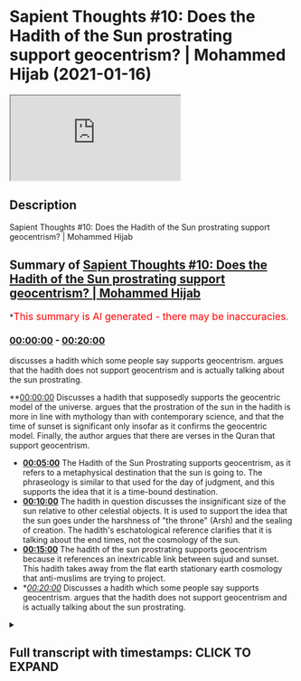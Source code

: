 # Sapient Thoughts #10: Does the Hadith of the Sun prostrating support geocentrism? | Mohammed Hijab (2021-01-16)

<iframe loading='lazy' src='https://www.youtube.com/embed/IQXXeBnVjdo'></iframe>

## Description

Sapient Thoughts #10: Does the Hadith of the Sun prostrating support geocentrism? | Mohammed Hijab

## Summary of [Sapient Thoughts #10: Does the Hadith of the Sun prostrating support geocentrism? | Mohammed Hijab](https://www.youtube.com/watch?v=IQXXeBnVjdo)

\*<span style="color:red; font-size:125%">This summary is AI generated - there may be inaccuracies</span>.

### [00:00:00](https://www.youtube.com/watch?v=IQXXeBnVjdo\&t=0) - [00:20:00](https://www.youtube.com/watch?v=IQXXeBnVjdo\&t=1200)

discusses a hadith which some people say supports geocentrism. argues that the hadith does not support geocentrism and is actually talking about the sun prostrating.

\*\*[00:00:00](https://www.youtube.com/watch?v=IQXXeBnVjdo\&t=0) Discusses a hadith that supposedly supports the geocentric model of the universe. argues that the prostration of the sun in the hadith is more in line with mythology than with contemporary science, and that the time of sunset is significant only insofar as it confirms the geocentric model. Finally, the author argues that there are verses in the Quran that support geocentrism.

*   **[00:05:00](https://www.youtube.com/watch?v=IQXXeBnVjdo\&t=300)** The Hadith of the Sun Prostrating supports geocentrism, as it refers to a metaphysical destination that the sun is going to. The phraseology is similar to that used for the day of judgment, and this supports the idea that it is a time-bound destination.
*   **[00:10:00](https://www.youtube.com/watch?v=IQXXeBnVjdo\&t=600)** The hadith in question discusses the insignificant size of the sun relative to other celestial objects. It is used to support the idea that the sun goes under the harshness of "the throne" (Arsh) and the sealing of creation. The hadith's eschatological reference clarifies that it is talking about the end times, not the cosmology of the sun.
*   **[00:15:00](https://www.youtube.com/watch?v=IQXXeBnVjdo\&t=900)** The hadith of the sun prostrating supports geocentrism because it references an inextricable link between sujud and sunset. This hadith takes away from the flat earth stationary earth cosmology that anti-muslims are trying to project.
*   \**[00:20:00](https://www.youtube.com/watch?v=IQXXeBnVjdo\&t=1200)* Discusses a hadith which some people say supports geocentrism. argues that the hadith does not support geocentrism and is actually talking about the sun prostrating.

<details><summary><h2>Full transcript with timestamps: CLICK TO EXPAND</h2></summary>

[0:00:02](https://youtu.be/IQXXeBnVjdo?t=2) \[Music]\
[0:00:16](https://youtu.be/IQXXeBnVjdo?t=16) to another episode of sapient\
[0:00:18](https://youtu.be/IQXXeBnVjdo?t=18) thoughts where we discuss theo\
[0:00:20](https://youtu.be/IQXXeBnVjdo?t=20) philosophical issues\
[0:00:21](https://youtu.be/IQXXeBnVjdo?t=21) we tackle some of those arguments of the\
[0:00:23](https://youtu.be/IQXXeBnVjdo?t=23) detractors of islam\
[0:00:25](https://youtu.be/IQXXeBnVjdo?t=25) in addition to making positive arguments\
[0:00:27](https://youtu.be/IQXXeBnVjdo?t=27) for the veracity\
[0:00:29](https://youtu.be/IQXXeBnVjdo?t=29) of islam today in sha allah what we're\
[0:00:31](https://youtu.be/IQXXeBnVjdo?t=31) going to be doing is dealing with a very\
[0:00:33](https://youtu.be/IQXXeBnVjdo?t=33) prominent hadith that you'll find in\
[0:00:35](https://youtu.be/IQXXeBnVjdo?t=35) many of the\
[0:00:36](https://youtu.be/IQXXeBnVjdo?t=36) anti-islamic apologetics and\
[0:00:39](https://youtu.be/IQXXeBnVjdo?t=39) anti-islamic\
[0:00:40](https://youtu.be/IQXXeBnVjdo?t=40) websites of those individuals who are\
[0:00:42](https://youtu.be/IQXXeBnVjdo?t=42) trying\
[0:00:43](https://youtu.be/IQXXeBnVjdo?t=43) to attack the deen the religion of islam\
[0:00:46](https://youtu.be/IQXXeBnVjdo?t=46) so this is a famous hadith really a\
[0:00:49](https://youtu.be/IQXXeBnVjdo?t=49) cosmological hadith\
[0:00:50](https://youtu.be/IQXXeBnVjdo?t=50) which is mentioned by abu dharr\
[0:00:52](https://youtu.be/IQXXeBnVjdo?t=52) al-khafari and the contention\
[0:00:53](https://youtu.be/IQXXeBnVjdo?t=53) is that this hadith fully supports\
[0:00:56](https://youtu.be/IQXXeBnVjdo?t=56) without a shadow\
[0:00:57](https://youtu.be/IQXXeBnVjdo?t=57) of a doubt a geocentric model\
[0:01:01](https://youtu.be/IQXXeBnVjdo?t=61) and in fact some add to this and say it\
[0:01:04](https://youtu.be/IQXXeBnVjdo?t=64) shows that the quranic picture or that\
[0:01:06](https://youtu.be/IQXXeBnVjdo?t=66) the islamic cosmology\
[0:01:08](https://youtu.be/IQXXeBnVjdo?t=68) generally is that of not only a flat\
[0:01:10](https://youtu.be/IQXXeBnVjdo?t=70) earth which they've said and spoken\
[0:01:12](https://youtu.be/IQXXeBnVjdo?t=72) about and we have a separate video\
[0:01:14](https://youtu.be/IQXXeBnVjdo?t=74) on but one which is flat and stationary\
[0:01:17](https://youtu.be/IQXXeBnVjdo?t=77) and where in which the uh the sun is\
[0:01:20](https://youtu.be/IQXXeBnVjdo?t=80) going around\
[0:01:21](https://youtu.be/IQXXeBnVjdo?t=81) in a geocentric way and thus it's\
[0:01:24](https://youtu.be/IQXXeBnVjdo?t=84) confirming\
[0:01:25](https://youtu.be/IQXXeBnVjdo?t=85) the 7th century you know understanding\
[0:01:28](https://youtu.be/IQXXeBnVjdo?t=88) of cosmology and this is an evidence\
[0:01:31](https://youtu.be/IQXXeBnVjdo?t=91) that it's false so as i've mentioned the\
[0:01:35](https://youtu.be/IQXXeBnVjdo?t=95) discussion of flat earth versus round\
[0:01:37](https://youtu.be/IQXXeBnVjdo?t=97) earth is in a separate video\
[0:01:38](https://youtu.be/IQXXeBnVjdo?t=98) which you can find on this series so if\
[0:01:40](https://youtu.be/IQXXeBnVjdo?t=100) you want to see me talk about that\
[0:01:43](https://youtu.be/IQXXeBnVjdo?t=103) you can pause the video now watch that\
[0:01:44](https://youtu.be/IQXXeBnVjdo?t=104) video and come back\
[0:01:46](https://youtu.be/IQXXeBnVjdo?t=106) now in regards to this particular video\
[0:01:49](https://youtu.be/IQXXeBnVjdo?t=109) let's read the hadith in question and\
[0:01:51](https://youtu.be/IQXXeBnVjdo?t=111) move on\
[0:01:52](https://youtu.be/IQXXeBnVjdo?t=112) to what the specific contentions are so\
[0:01:55](https://youtu.be/IQXXeBnVjdo?t=115) the hadith\
[0:01:56](https://youtu.be/IQXXeBnVjdo?t=116) is narrated by abu dhabi may allah be\
[0:01:59](https://youtu.be/IQXXeBnVjdo?t=119) pleased with him\
[0:02:00](https://youtu.be/IQXXeBnVjdo?t=120) and he said that the prophet sallallahu\
[0:02:01](https://youtu.be/IQXXeBnVjdo?t=121) alaihi wasallam said\
[0:02:04](https://youtu.be/IQXXeBnVjdo?t=124) do you know where the sun set\
[0:02:07](https://youtu.be/IQXXeBnVjdo?t=127) do you know where it goes i said\
[0:02:12](https://youtu.be/IQXXeBnVjdo?t=132) allah and his messenger know best he\
[0:02:14](https://youtu.be/IQXXeBnVjdo?t=134) said it goes and prostrates beneath\
[0:02:16](https://youtu.be/IQXXeBnVjdo?t=136) the throne then it asks for permission\
[0:02:19](https://youtu.be/IQXXeBnVjdo?t=139) to rise\
[0:02:20](https://youtu.be/IQXXeBnVjdo?t=140) and permission is given to it soon it\
[0:02:23](https://youtu.be/IQXXeBnVjdo?t=143) will prostrate\
[0:02:24](https://youtu.be/IQXXeBnVjdo?t=144) and it will ask for permission to rise\
[0:02:27](https://youtu.be/IQXXeBnVjdo?t=147) but permission\
[0:02:27](https://youtu.be/IQXXeBnVjdo?t=147) will not be given to it it will be said\
[0:02:31](https://youtu.be/IQXXeBnVjdo?t=151) to it go back to where you came from\
[0:02:34](https://youtu.be/IQXXeBnVjdo?t=154) so it will arise from its place of\
[0:02:37](https://youtu.be/IQXXeBnVjdo?t=157) setting\
[0:02:37](https://youtu.be/IQXXeBnVjdo?t=157) and that is what allah may allah be\
[0:02:39](https://youtu.be/IQXXeBnVjdo?t=159) glorified may he be glorified\
[0:02:41](https://youtu.be/IQXXeBnVjdo?t=161) refers to in the verse and the son runs\
[0:02:44](https://youtu.be/IQXXeBnVjdo?t=164) on its fixed course for a term appointed\
[0:02:48](https://youtu.be/IQXXeBnVjdo?t=168) and that is a decree of the mighty the\
[0:02:50](https://youtu.be/IQXXeBnVjdo?t=170) all-knowing he's mentioning\
[0:02:52](https://youtu.be/IQXXeBnVjdo?t=172) uh the prophet muhammad mentioning an\
[0:02:53](https://youtu.be/IQXXeBnVjdo?t=173) ayah surah asi in chapter 36 verse\
[0:02:56](https://youtu.be/IQXXeBnVjdo?t=176) number 38\
[0:02:59](https://youtu.be/IQXXeBnVjdo?t=179) that the son runs on an or on a fixed\
[0:03:02](https://youtu.be/IQXXeBnVjdo?t=182) uh term decreed\
[0:03:06](https://youtu.be/IQXXeBnVjdo?t=186) so let's talk about what the contentions\
[0:03:08](https://youtu.be/IQXXeBnVjdo?t=188) are the contentions really you could say\
[0:03:10](https://youtu.be/IQXXeBnVjdo?t=190) are three in number three main\
[0:03:12](https://youtu.be/IQXXeBnVjdo?t=192) contentions\
[0:03:13](https://youtu.be/IQXXeBnVjdo?t=193) the first one relates to this\
[0:03:14](https://youtu.be/IQXXeBnVjdo?t=194) prostration of the sun what do we\
[0:03:16](https://youtu.be/IQXXeBnVjdo?t=196) understand\
[0:03:17](https://youtu.be/IQXXeBnVjdo?t=197) from this uh hadith when we talk about\
[0:03:19](https://youtu.be/IQXXeBnVjdo?t=199) the prostration of the sun\
[0:03:21](https://youtu.be/IQXXeBnVjdo?t=201) is it to be suggested that this is an\
[0:03:23](https://youtu.be/IQXXeBnVjdo?t=203) anthropomorphic or a personified picture\
[0:03:25](https://youtu.be/IQXXeBnVjdo?t=205) of the celestial\
[0:03:26](https://youtu.be/IQXXeBnVjdo?t=206) sphere that is the sun and isn't this\
[0:03:29](https://youtu.be/IQXXeBnVjdo?t=209) more in line with mythology\
[0:03:31](https://youtu.be/IQXXeBnVjdo?t=211) and ancient legend than it is with the\
[0:03:33](https://youtu.be/IQXXeBnVjdo?t=213) scientific contemporaneous reality that\
[0:03:35](https://youtu.be/IQXXeBnVjdo?t=215) we know\
[0:03:36](https://youtu.be/IQXXeBnVjdo?t=216) from examination and from uh\
[0:03:40](https://youtu.be/IQXXeBnVjdo?t=220) advances in science that's number one\
[0:03:42](https://youtu.be/IQXXeBnVjdo?t=222) the second thing is about\
[0:03:43](https://youtu.be/IQXXeBnVjdo?t=223) that the the going how could the sun be\
[0:03:46](https://youtu.be/IQXXeBnVjdo?t=226) going\
[0:03:47](https://youtu.be/IQXXeBnVjdo?t=227) uh underneath the throne and this shows\
[0:03:50](https://youtu.be/IQXXeBnVjdo?t=230) they say\
[0:03:51](https://youtu.be/IQXXeBnVjdo?t=231) the fact that the sun is going somewhere\
[0:03:53](https://youtu.be/IQXXeBnVjdo?t=233) in sunset\
[0:03:54](https://youtu.be/IQXXeBnVjdo?t=234) that it's confirming they say the\
[0:03:57](https://youtu.be/IQXXeBnVjdo?t=237) geocentric picture\
[0:03:59](https://youtu.be/IQXXeBnVjdo?t=239) thirdly they say the time of sunset so\
[0:04:02](https://youtu.be/IQXXeBnVjdo?t=242) why is it that the time of sunset is in\
[0:04:04](https://youtu.be/IQXXeBnVjdo?t=244) any way significant\
[0:04:05](https://youtu.be/IQXXeBnVjdo?t=245) knowing that sunset is at different\
[0:04:07](https://youtu.be/IQXXeBnVjdo?t=247) times at different points of the round\
[0:04:08](https://youtu.be/IQXXeBnVjdo?t=248) earth\
[0:04:10](https://youtu.be/IQXXeBnVjdo?t=250) i know there may be some flat earth is\
[0:04:12](https://youtu.be/IQXXeBnVjdo?t=252) listening to this\
[0:04:13](https://youtu.be/IQXXeBnVjdo?t=253) and as i've said there's a video for you\
[0:04:15](https://youtu.be/IQXXeBnVjdo?t=255) guys or for other people\
[0:04:17](https://youtu.be/IQXXeBnVjdo?t=257) uh about the flowers so that's these are\
[0:04:19](https://youtu.be/IQXXeBnVjdo?t=259) the three main contentions\
[0:04:21](https://youtu.be/IQXXeBnVjdo?t=261) so let's deal with them one by one and\
[0:04:24](https://youtu.be/IQXXeBnVjdo?t=264) in terms of verses of the quran\
[0:04:26](https://youtu.be/IQXXeBnVjdo?t=266) we'll be discussing those verses\
[0:04:29](https://youtu.be/IQXXeBnVjdo?t=269) of the quran which people try to use to\
[0:04:31](https://youtu.be/IQXXeBnVjdo?t=271) refer to geocentrism\
[0:04:33](https://youtu.be/IQXXeBnVjdo?t=273) in an entirely different video so the\
[0:04:35](https://youtu.be/IQXXeBnVjdo?t=275) first issue that people have\
[0:04:36](https://youtu.be/IQXXeBnVjdo?t=276) is in relation to prostration they say\
[0:04:39](https://youtu.be/IQXXeBnVjdo?t=279) what is this prostration\
[0:04:49](https://youtu.be/IQXXeBnVjdo?t=289) that everything in the heavens and the\
[0:04:51](https://youtu.be/IQXXeBnVjdo?t=291) earth\
[0:04:53](https://youtu.be/IQXXeBnVjdo?t=293) you know glorifies allah and nothing\
[0:04:57](https://youtu.be/IQXXeBnVjdo?t=297) in the heavens and the earth does\
[0:04:58](https://youtu.be/IQXXeBnVjdo?t=298) anything but glorify\
[0:05:00](https://youtu.be/IQXXeBnVjdo?t=300) allah but you do not understand the way\
[0:05:03](https://youtu.be/IQXXeBnVjdo?t=303) in which\
[0:05:04](https://youtu.be/IQXXeBnVjdo?t=304) that takes place so this verse shows\
[0:05:07](https://youtu.be/IQXXeBnVjdo?t=307) that the celestial bodies the inanimate\
[0:05:10](https://youtu.be/IQXXeBnVjdo?t=310) objects all of those things\
[0:05:12](https://youtu.be/IQXXeBnVjdo?t=312) in the world whether living or not has a\
[0:05:15](https://youtu.be/IQXXeBnVjdo?t=315) means\
[0:05:16](https://youtu.be/IQXXeBnVjdo?t=316) of glorifying allah and this is actually\
[0:05:19](https://youtu.be/IQXXeBnVjdo?t=319) in the realm\
[0:05:20](https://youtu.be/IQXXeBnVjdo?t=320) of the metaphysical so science does not\
[0:05:23](https://youtu.be/IQXXeBnVjdo?t=323) tap\
[0:05:23](https://youtu.be/IQXXeBnVjdo?t=323) into this and it has nothing to do with\
[0:05:26](https://youtu.be/IQXXeBnVjdo?t=326) science\
[0:05:26](https://youtu.be/IQXXeBnVjdo?t=326) in fact the quran explicitly says\
[0:05:29](https://youtu.be/IQXXeBnVjdo?t=329) let's be hap in other words\
[0:05:33](https://youtu.be/IQXXeBnVjdo?t=333) the sun and the moon and or the universe\
[0:05:37](https://youtu.be/IQXXeBnVjdo?t=337) it has a way of glorifying allah\
[0:05:39](https://youtu.be/IQXXeBnVjdo?t=339) subhanahu wa ta'ala\
[0:05:41](https://youtu.be/IQXXeBnVjdo?t=341) which is distinctly different distinctly\
[0:05:44](https://youtu.be/IQXXeBnVjdo?t=344) different from the way in which we do so\
[0:05:46](https://youtu.be/IQXXeBnVjdo?t=346) so to try and impose an\
[0:05:48](https://youtu.be/IQXXeBnVjdo?t=348) anthropomorphized or a personified\
[0:05:50](https://youtu.be/IQXXeBnVjdo?t=350) understanding on the celestial spheres\
[0:05:53](https://youtu.be/IQXXeBnVjdo?t=353) or the inanimate objects\
[0:05:55](https://youtu.be/IQXXeBnVjdo?t=355) is nothing but going against the quran\
[0:05:58](https://youtu.be/IQXXeBnVjdo?t=358) and a misunderstanding of the entirety\
[0:06:00](https://youtu.be/IQXXeBnVjdo?t=360) of the quran\
[0:06:00](https://youtu.be/IQXXeBnVjdo?t=360) so the prostration is not a prostration\
[0:06:03](https://youtu.be/IQXXeBnVjdo?t=363) like\
[0:06:04](https://youtu.be/IQXXeBnVjdo?t=364) you know where you put your head on the\
[0:06:05](https://youtu.be/IQXXeBnVjdo?t=365) floor or the fact that prostration\
[0:06:07](https://youtu.be/IQXXeBnVjdo?t=367) requires\
[0:06:08](https://youtu.be/IQXXeBnVjdo?t=368) stationary action from the human actor\
[0:06:11](https://youtu.be/IQXXeBnVjdo?t=371) in fact\
[0:06:12](https://youtu.be/IQXXeBnVjdo?t=372) with different uh species different\
[0:06:15](https://youtu.be/IQXXeBnVjdo?t=375) animals different inanimate objects\
[0:06:17](https://youtu.be/IQXXeBnVjdo?t=377) different spheres\
[0:06:18](https://youtu.be/IQXXeBnVjdo?t=378) the the prostration does not in any way\
[0:06:20](https://youtu.be/IQXXeBnVjdo?t=380) need to be correlated\
[0:06:22](https://youtu.be/IQXXeBnVjdo?t=382) with such human prostration it's not\
[0:06:24](https://youtu.be/IQXXeBnVjdo?t=384) like the sun is growing\
[0:06:25](https://youtu.be/IQXXeBnVjdo?t=385) arms and a forehead and is throwing\
[0:06:27](https://youtu.be/IQXXeBnVjdo?t=387) itself on the floor\
[0:06:29](https://youtu.be/IQXXeBnVjdo?t=389) this is not the understanding in fact\
[0:06:30](https://youtu.be/IQXXeBnVjdo?t=390) the quran refutes this understanding\
[0:06:32](https://youtu.be/IQXXeBnVjdo?t=392) very categorically\
[0:06:34](https://youtu.be/IQXXeBnVjdo?t=394) so this very literary it's not even\
[0:06:37](https://youtu.be/IQXXeBnVjdo?t=397) literal it's a literalistic reading\
[0:06:39](https://youtu.be/IQXXeBnVjdo?t=399) of the quran the hadith is is is the\
[0:06:42](https://youtu.be/IQXXeBnVjdo?t=402) first point\
[0:06:43](https://youtu.be/IQXXeBnVjdo?t=403) is the first point of confusion for\
[0:06:45](https://youtu.be/IQXXeBnVjdo?t=405) those individuals who try and ask about\
[0:06:47](https://youtu.be/IQXXeBnVjdo?t=407) the prostration\
[0:06:48](https://youtu.be/IQXXeBnVjdo?t=408) so clearly here the prostration is\
[0:06:50](https://youtu.be/IQXXeBnVjdo?t=410) referring to something which is\
[0:06:52](https://youtu.be/IQXXeBnVjdo?t=412) metaphysical and untappable by the\
[0:06:54](https://youtu.be/IQXXeBnVjdo?t=414) scientific method\
[0:06:55](https://youtu.be/IQXXeBnVjdo?t=415) and one can say that you know the\
[0:06:57](https://youtu.be/IQXXeBnVjdo?t=417) prostration not just the prostration\
[0:07:00](https://youtu.be/IQXXeBnVjdo?t=420) but the submission of the sun\
[0:07:03](https://youtu.be/IQXXeBnVjdo?t=423) the islam and the sujood of the sun\
[0:07:06](https://youtu.be/IQXXeBnVjdo?t=426) is expected since allah subhanahu wa\
[0:07:09](https://youtu.be/IQXXeBnVjdo?t=429) ta'ala\
[0:07:09](https://youtu.be/IQXXeBnVjdo?t=429) talks about that the heavens and the\
[0:07:12](https://youtu.be/IQXXeBnVjdo?t=432) earth will obey\
[0:07:14](https://youtu.be/IQXXeBnVjdo?t=434) allah\
[0:07:16](https://youtu.be/IQXXeBnVjdo?t=436) willingly or unwillingly in other words\
[0:07:18](https://youtu.be/IQXXeBnVjdo?t=438) they're obeying the laws of allah\
[0:07:20](https://youtu.be/IQXXeBnVjdo?t=440) subhanahu wa'ta'ala\
[0:07:21](https://youtu.be/IQXXeBnVjdo?t=441) now some individuals will say so why\
[0:07:24](https://youtu.be/IQXXeBnVjdo?t=444) does the hadith say that the prophet\
[0:07:26](https://youtu.be/IQXXeBnVjdo?t=446) muhammad sallam is saying that the sun\
[0:07:28](https://youtu.be/IQXXeBnVjdo?t=448) is going somewhere or to an appointed\
[0:07:32](https://youtu.be/IQXXeBnVjdo?t=452) destination in the first place\
[0:07:34](https://youtu.be/IQXXeBnVjdo?t=454) now i want you guys to to understand in\
[0:07:37](https://youtu.be/IQXXeBnVjdo?t=457) the arabic language there's two things\
[0:07:38](https://youtu.be/IQXXeBnVjdo?t=458) something called\
[0:07:39](https://youtu.be/IQXXeBnVjdo?t=459) zaman and that basically\
[0:07:43](https://youtu.be/IQXXeBnVjdo?t=463) when you're referring to destinations\
[0:07:45](https://youtu.be/IQXXeBnVjdo?t=465) there are two types of destination\
[0:07:47](https://youtu.be/IQXXeBnVjdo?t=467) time-bound ones and place-bound\
[0:07:50](https://youtu.be/IQXXeBnVjdo?t=470) ones as we'll come to know with this\
[0:07:53](https://youtu.be/IQXXeBnVjdo?t=473) particular hadith and the area in which\
[0:07:56](https://youtu.be/IQXXeBnVjdo?t=476) links with this particular which the\
[0:07:58](https://youtu.be/IQXXeBnVjdo?t=478) prophet sallah mentioned itself\
[0:08:01](https://youtu.be/IQXXeBnVjdo?t=481) the son we know from tafsir\
[0:08:04](https://youtu.be/IQXXeBnVjdo?t=484) is going towards the day of judgment\
[0:08:08](https://youtu.be/IQXXeBnVjdo?t=488) and this is the tafseer of chapter 36\
[0:08:10](https://youtu.be/IQXXeBnVjdo?t=490) number 38 where it says\
[0:08:14](https://youtu.be/IQXXeBnVjdo?t=494) that the sun is running to a destination\
[0:08:18](https://youtu.be/IQXXeBnVjdo?t=498) what destination is it is a time-bound\
[0:08:20](https://youtu.be/IQXXeBnVjdo?t=500) destination or is it a place-bound\
[0:08:21](https://youtu.be/IQXXeBnVjdo?t=501) destination\
[0:08:22](https://youtu.be/IQXXeBnVjdo?t=502) so the exegetes of islam the medieval\
[0:08:24](https://youtu.be/IQXXeBnVjdo?t=504) exegetes are talking about the end of\
[0:08:27](https://youtu.be/IQXXeBnVjdo?t=507) day so this is\
[0:08:28](https://youtu.be/IQXXeBnVjdo?t=508) eschatological in nature it's not\
[0:08:30](https://youtu.be/IQXXeBnVjdo?t=510) talking about a particular place where\
[0:08:32](https://youtu.be/IQXXeBnVjdo?t=512) in which this is going\
[0:08:34](https://youtu.be/IQXXeBnVjdo?t=514) uh whether this those who espouse the\
[0:08:36](https://youtu.be/IQXXeBnVjdo?t=516) scientific miracles narrative says the\
[0:08:38](https://youtu.be/IQXXeBnVjdo?t=518) solar apex\
[0:08:39](https://youtu.be/IQXXeBnVjdo?t=519) and those who want to talk about the uh\
[0:08:42](https://youtu.be/IQXXeBnVjdo?t=522) you know the\
[0:08:43](https://youtu.be/IQXXeBnVjdo?t=523) the scientific errors narrative are\
[0:08:44](https://youtu.be/IQXXeBnVjdo?t=524) going to say is beneath the earth\
[0:08:46](https://youtu.be/IQXXeBnVjdo?t=526) both of which are not indicated by the\
[0:08:48](https://youtu.be/IQXXeBnVjdo?t=528) primary text and what's the evidence of\
[0:08:50](https://youtu.be/IQXXeBnVjdo?t=530) this\
[0:08:51](https://youtu.be/IQXXeBnVjdo?t=531) the evidence of this is the exact\
[0:08:52](https://youtu.be/IQXXeBnVjdo?t=532) phraseology the exact terminology\
[0:08:55](https://youtu.be/IQXXeBnVjdo?t=535) of the of the hab of going is mentioned\
[0:08:58](https://youtu.be/IQXXeBnVjdo?t=538) in the quran where is it mentioned is\
[0:09:00](https://youtu.be/IQXXeBnVjdo?t=540) mentioned in chapter 37\
[0:09:02](https://youtu.be/IQXXeBnVjdo?t=542) and verse number 99 well well where the\
[0:09:04](https://youtu.be/IQXXeBnVjdo?t=544) allah\
[0:09:05](https://youtu.be/IQXXeBnVjdo?t=545) narrates that ibrahim is saying\
[0:09:11](https://youtu.be/IQXXeBnVjdo?t=551) i am going to allah and he will guide me\
[0:09:15](https://youtu.be/IQXXeBnVjdo?t=555) the same\
[0:09:16](https://youtu.be/IQXXeBnVjdo?t=556) exact phraseology\
[0:09:20](https://youtu.be/IQXXeBnVjdo?t=560) i am going now what does this mean does\
[0:09:23](https://youtu.be/IQXXeBnVjdo?t=563) that mean that\
[0:09:24](https://youtu.be/IQXXeBnVjdo?t=564) somehow abraham is doing an israel\
[0:09:27](https://youtu.be/IQXXeBnVjdo?t=567) maharaja you know of his own no it\
[0:09:29](https://youtu.be/IQXXeBnVjdo?t=569) doesn't mean that it means\
[0:09:31](https://youtu.be/IQXXeBnVjdo?t=571) as qatar says that this is in many ways\
[0:09:33](https://youtu.be/IQXXeBnVjdo?t=573) a figurative\
[0:09:35](https://youtu.be/IQXXeBnVjdo?t=575) kind of going or if you don't want to\
[0:09:37](https://youtu.be/IQXXeBnVjdo?t=577) say it's a figurative kind of going\
[0:09:39](https://youtu.be/IQXXeBnVjdo?t=579) uh or something which is metaphoric then\
[0:09:41](https://youtu.be/IQXXeBnVjdo?t=581) you could say he is going with his\
[0:09:43](https://youtu.be/IQXXeBnVjdo?t=583) as pattada says who's part of the self\
[0:09:45](https://youtu.be/IQXXeBnVjdo?t=585) of the predecessors\
[0:09:47](https://youtu.be/IQXXeBnVjdo?t=587) he says this means that ibrahim is going\
[0:09:50](https://youtu.be/IQXXeBnVjdo?t=590) with his hammel\
[0:09:51](https://youtu.be/IQXXeBnVjdo?t=591) with his knee with his kalb with his\
[0:09:53](https://youtu.be/IQXXeBnVjdo?t=593) knee meaning with his intentions with\
[0:09:54](https://youtu.be/IQXXeBnVjdo?t=594) his khal meaning with his heart meaning\
[0:09:56](https://youtu.be/IQXXeBnVjdo?t=596) this the hab or this going it's not\
[0:09:59](https://youtu.be/IQXXeBnVjdo?t=599) talking about\
[0:10:00](https://youtu.be/IQXXeBnVjdo?t=600) a place bound going now bear that in\
[0:10:03](https://youtu.be/IQXXeBnVjdo?t=603) mind\
[0:10:04](https://youtu.be/IQXXeBnVjdo?t=604) because there's another hadith which is\
[0:10:05](https://youtu.be/IQXXeBnVjdo?t=605) extremely important\
[0:10:07](https://youtu.be/IQXXeBnVjdo?t=607) maybe ironically but definitely\
[0:10:08](https://youtu.be/IQXXeBnVjdo?t=608) interestingly narrated also by abu dhabi\
[0:10:12](https://youtu.be/IQXXeBnVjdo?t=612) i'll tell you why this is important he\
[0:10:14](https://youtu.be/IQXXeBnVjdo?t=614) says that the prophet muhammad said\
[0:10:16](https://youtu.be/IQXXeBnVjdo?t=616) the seven heavens and the seventh earth\
[0:10:18](https://youtu.be/IQXXeBnVjdo?t=618) in comparison to the corsi is nothing\
[0:10:20](https://youtu.be/IQXXeBnVjdo?t=620) but\
[0:10:21](https://youtu.be/IQXXeBnVjdo?t=621) a ring thrown in the desert and\
[0:10:24](https://youtu.be/IQXXeBnVjdo?t=624) certainly the hugeness of the hajj over\
[0:10:25](https://youtu.be/IQXXeBnVjdo?t=625) the course is like the desert over that\
[0:10:27](https://youtu.be/IQXXeBnVjdo?t=627) ring allahu akbar\
[0:10:29](https://youtu.be/IQXXeBnVjdo?t=629) allah the magnitude\
[0:10:33](https://youtu.be/IQXXeBnVjdo?t=633) of the hulk of the creation of allah\
[0:10:35](https://youtu.be/IQXXeBnVjdo?t=635) subhanahu wa ta'ala\
[0:10:36](https://youtu.be/IQXXeBnVjdo?t=636) look at that that the entire seven\
[0:10:39](https://youtu.be/IQXXeBnVjdo?t=639) heavens\
[0:10:40](https://youtu.be/IQXXeBnVjdo?t=640) is like a ring thrown in the desert\
[0:10:42](https://youtu.be/IQXXeBnVjdo?t=642) compared to the kursi now the corsi is\
[0:10:44](https://youtu.be/IQXXeBnVjdo?t=644) roughly translated as the footstool of\
[0:10:46](https://youtu.be/IQXXeBnVjdo?t=646) allah subhanahu wa ta'ala but it's\
[0:10:47](https://youtu.be/IQXXeBnVjdo?t=647) something which is not\
[0:10:49](https://youtu.be/IQXXeBnVjdo?t=649) okay they cannot be imagined and then\
[0:10:51](https://youtu.be/IQXXeBnVjdo?t=651) that compared to the arsh which is the\
[0:10:52](https://youtu.be/IQXXeBnVjdo?t=652) throne\
[0:10:53](https://youtu.be/IQXXeBnVjdo?t=653) and also the sealing of creation is is\
[0:10:56](https://youtu.be/IQXXeBnVjdo?t=656) insignificant as well\
[0:10:58](https://youtu.be/IQXXeBnVjdo?t=658) now why am i mentioning this because the\
[0:11:01](https://youtu.be/IQXXeBnVjdo?t=661) question is\
[0:11:02](https://youtu.be/IQXXeBnVjdo?t=662) is there something that the sun does or\
[0:11:05](https://youtu.be/IQXXeBnVjdo?t=665) could there be on the\
[0:11:06](https://youtu.be/IQXXeBnVjdo?t=666) islamic cosmology something that the sun\
[0:11:10](https://youtu.be/IQXXeBnVjdo?t=670) does or somewhere\
[0:11:11](https://youtu.be/IQXXeBnVjdo?t=671) where the insignificant sun which is\
[0:11:14](https://youtu.be/IQXXeBnVjdo?t=674) placed\
[0:11:15](https://youtu.be/IQXXeBnVjdo?t=675) in the dunya in the worldly heaven how\
[0:11:18](https://youtu.be/IQXXeBnVjdo?t=678) do we know it's in the worldly heaven\
[0:11:19](https://youtu.be/IQXXeBnVjdo?t=679) because allah says\
[0:11:24](https://youtu.be/IQXXeBnVjdo?t=684) anywhere with the celestial objects in\
[0:11:26](https://youtu.be/IQXXeBnVjdo?t=686) chapter 67 verse number four\
[0:11:28](https://youtu.be/IQXXeBnVjdo?t=688) that is dunya so one of the seven\
[0:11:31](https://youtu.be/IQXXeBnVjdo?t=691) heavens\
[0:11:32](https://youtu.be/IQXXeBnVjdo?t=692) and then you have the kursi which is\
[0:11:34](https://youtu.be/IQXXeBnVjdo?t=694) like a ring compared to that\
[0:11:36](https://youtu.be/IQXXeBnVjdo?t=696) the movement of the sun in in this\
[0:11:38](https://youtu.be/IQXXeBnVjdo?t=698) context of the grand\
[0:11:40](https://youtu.be/IQXXeBnVjdo?t=700) scheme the cosmological grand scheme of\
[0:11:43](https://youtu.be/IQXXeBnVjdo?t=703) things\
[0:11:44](https://youtu.be/IQXXeBnVjdo?t=704) is completely insignificant\
[0:11:47](https://youtu.be/IQXXeBnVjdo?t=707) does it mean to say that and this is\
[0:11:49](https://youtu.be/IQXXeBnVjdo?t=709) another question does it mean to say\
[0:11:51](https://youtu.be/IQXXeBnVjdo?t=711) that if it's going under the harsh\
[0:11:53](https://youtu.be/IQXXeBnVjdo?t=713) is the assumption the false assumption\
[0:11:56](https://youtu.be/IQXXeBnVjdo?t=716) that\
[0:11:57](https://youtu.be/IQXXeBnVjdo?t=717) it wasn't underdarsh in the first place\
[0:11:59](https://youtu.be/IQXXeBnVjdo?t=719) or the throne\
[0:12:00](https://youtu.be/IQXXeBnVjdo?t=720) it must have been underdarsh because\
[0:12:02](https://youtu.be/IQXXeBnVjdo?t=722) according to this hadith i've just\
[0:12:03](https://youtu.be/IQXXeBnVjdo?t=723) mentioned\
[0:12:04](https://youtu.be/IQXXeBnVjdo?t=724) and other things in the quran as well\
[0:12:08](https://youtu.be/IQXXeBnVjdo?t=728) other that\
[0:12:12](https://youtu.be/IQXXeBnVjdo?t=732) the throne is the ceiling of creation so\
[0:12:15](https://youtu.be/IQXXeBnVjdo?t=735) there's nothing that can be\
[0:12:17](https://youtu.be/IQXXeBnVjdo?t=737) contained within the creation that would\
[0:12:19](https://youtu.be/IQXXeBnVjdo?t=739) not be in any way under the arch in the\
[0:12:21](https://youtu.be/IQXXeBnVjdo?t=741) first place\
[0:12:22](https://youtu.be/IQXXeBnVjdo?t=742) from the quranic cosmological\
[0:12:24](https://youtu.be/IQXXeBnVjdo?t=744) perspective thus\
[0:12:26](https://youtu.be/IQXXeBnVjdo?t=746) the sun was always underneath dash\
[0:12:30](https://youtu.be/IQXXeBnVjdo?t=750) in as much the same way as ibrahim was\
[0:12:32](https://youtu.be/IQXXeBnVjdo?t=752) always on the earth\
[0:12:34](https://youtu.be/IQXXeBnVjdo?t=754) when he said innit\
[0:12:38](https://youtu.be/IQXXeBnVjdo?t=758) and so it's not insignificant to say\
[0:12:40](https://youtu.be/IQXXeBnVjdo?t=760) that i'm going somewhere or that someone\
[0:12:42](https://youtu.be/IQXXeBnVjdo?t=762) is going somewhere\
[0:12:43](https://youtu.be/IQXXeBnVjdo?t=763) or to some time when in fact they are\
[0:12:47](https://youtu.be/IQXXeBnVjdo?t=767) staying\
[0:12:47](https://youtu.be/IQXXeBnVjdo?t=767) in the same course that they are on a\
[0:12:50](https://youtu.be/IQXXeBnVjdo?t=770) physical\
[0:12:51](https://youtu.be/IQXXeBnVjdo?t=771) trajectory level so this question of\
[0:12:55](https://youtu.be/IQXXeBnVjdo?t=775) going somewhere that the hab the going\
[0:12:59](https://youtu.be/IQXXeBnVjdo?t=779) of the sun is one that has been confused\
[0:13:02](https://youtu.be/IQXXeBnVjdo?t=782) by the compounded ignorance of those who\
[0:13:05](https://youtu.be/IQXXeBnVjdo?t=785) fail to look\
[0:13:06](https://youtu.be/IQXXeBnVjdo?t=786) at the entire corpus of the quran and\
[0:13:08](https://youtu.be/IQXXeBnVjdo?t=788) sunnah\
[0:13:09](https://youtu.be/IQXXeBnVjdo?t=789) especially in the phraseological usage\
[0:13:12](https://youtu.be/IQXXeBnVjdo?t=792) of the key terms\
[0:13:13](https://youtu.be/IQXXeBnVjdo?t=793) that we have just mentioned also to add\
[0:13:16](https://youtu.be/IQXXeBnVjdo?t=796) it's very important we said we started\
[0:13:17](https://youtu.be/IQXXeBnVjdo?t=797) this segment off by talking about that\
[0:13:20](https://youtu.be/IQXXeBnVjdo?t=800) there are two kinds of\
[0:13:21](https://youtu.be/IQXXeBnVjdo?t=801) zeman and mccann or place and time okay\
[0:13:24](https://youtu.be/IQXXeBnVjdo?t=804) in the arabic language and both of them\
[0:13:25](https://youtu.be/IQXXeBnVjdo?t=805) have\
[0:13:26](https://youtu.be/IQXXeBnVjdo?t=806) for all intents and purposes exactly the\
[0:13:28](https://youtu.be/IQXXeBnVjdo?t=808) same grammatical\
[0:13:29](https://youtu.be/IQXXeBnVjdo?t=809) and usually the same phraseological and\
[0:13:32](https://youtu.be/IQXXeBnVjdo?t=812) semantical\
[0:13:32](https://youtu.be/IQXXeBnVjdo?t=812) structures now here we said\
[0:13:36](https://youtu.be/IQXXeBnVjdo?t=816) that the the hab of the sun or the going\
[0:13:40](https://youtu.be/IQXXeBnVjdo?t=820) of the sun\
[0:13:41](https://youtu.be/IQXXeBnVjdo?t=821) is not in reference to the\
[0:13:44](https://youtu.be/IQXXeBnVjdo?t=824) actual going the physical going but in\
[0:13:47](https://youtu.be/IQXXeBnVjdo?t=827) fact it's about it's a time\
[0:13:48](https://youtu.be/IQXXeBnVjdo?t=828) bound\
[0:13:52](https://youtu.be/IQXXeBnVjdo?t=832) not mccann restriction and what is the\
[0:13:54](https://youtu.be/IQXXeBnVjdo?t=834) evidence of this from the sunnah\
[0:13:56](https://youtu.be/IQXXeBnVjdo?t=836) the evidence of this from the sunnah is\
[0:13:58](https://youtu.be/IQXXeBnVjdo?t=838) that the prophet muhammad\
[0:14:02](https://youtu.be/IQXXeBnVjdo?t=842) he ended the hadith with the vikra or\
[0:14:06](https://youtu.be/IQXXeBnVjdo?t=846) the\
[0:14:06](https://youtu.be/IQXXeBnVjdo?t=846) mentioning of washington\
[0:14:10](https://youtu.be/IQXXeBnVjdo?t=850) and the son runs to an er a determined\
[0:14:15](https://youtu.be/IQXXeBnVjdo?t=855) uh\
[0:14:16](https://youtu.be/IQXXeBnVjdo?t=856) a determined to a a a place slash time\
[0:14:20](https://youtu.be/IQXXeBnVjdo?t=860) determined it can be either\
[0:14:21](https://youtu.be/IQXXeBnVjdo?t=861) and we said here that almost all the\
[0:14:24](https://youtu.be/IQXXeBnVjdo?t=864) exegetes\
[0:14:26](https://youtu.be/IQXXeBnVjdo?t=866) agree that it's an eschatological\
[0:14:28](https://youtu.be/IQXXeBnVjdo?t=868) referencing meaning\
[0:14:29](https://youtu.be/IQXXeBnVjdo?t=869) it's talking about the end times and the\
[0:14:31](https://youtu.be/IQXXeBnVjdo?t=871) day\
[0:14:32](https://youtu.be/IQXXeBnVjdo?t=872) of judgment so this shows that when he\
[0:14:35](https://youtu.be/IQXXeBnVjdo?t=875) was referring to abu dhabi about\
[0:14:37](https://youtu.be/IQXXeBnVjdo?t=877) the hell of the sun it was for\
[0:14:40](https://youtu.be/IQXXeBnVjdo?t=880) eschatological reasons\
[0:14:41](https://youtu.be/IQXXeBnVjdo?t=881) rather than cosmological reasons\
[0:14:45](https://youtu.be/IQXXeBnVjdo?t=885) and now this is where probably the\
[0:14:48](https://youtu.be/IQXXeBnVjdo?t=888) biggest\
[0:14:49](https://youtu.be/IQXXeBnVjdo?t=889) issue that people have with this hadith\
[0:14:51](https://youtu.be/IQXXeBnVjdo?t=891) lies which is\
[0:14:53](https://youtu.be/IQXXeBnVjdo?t=893) in the understanding that is it\
[0:14:56](https://youtu.be/IQXXeBnVjdo?t=896) why did the prophet muhammad mention\
[0:14:58](https://youtu.be/IQXXeBnVjdo?t=898) this at sunset time\
[0:14:59](https://youtu.be/IQXXeBnVjdo?t=899) and they say this is probably the\
[0:15:01](https://youtu.be/IQXXeBnVjdo?t=901) biggest indication of geocentricity\
[0:15:03](https://youtu.be/IQXXeBnVjdo?t=903) or geocentrism and the answer to this is\
[0:15:06](https://youtu.be/IQXXeBnVjdo?t=906) actually ironically\
[0:15:07](https://youtu.be/IQXXeBnVjdo?t=907) that this is probably if you want to use\
[0:15:10](https://youtu.be/IQXXeBnVjdo?t=910) anything if you want to mention\
[0:15:12](https://youtu.be/IQXXeBnVjdo?t=912) cosmology in this uh this this sense\
[0:15:15](https://youtu.be/IQXXeBnVjdo?t=915) would would uh validate the heliocentric\
[0:15:18](https://youtu.be/IQXXeBnVjdo?t=918) model how is that possible\
[0:15:20](https://youtu.be/IQXXeBnVjdo?t=920) it could validate the heliocentric what\
[0:15:21](https://youtu.be/IQXXeBnVjdo?t=921) i was saying this is hadith is\
[0:15:23](https://youtu.be/IQXXeBnVjdo?t=923) heliocentric but that's not my claim\
[0:15:25](https://youtu.be/IQXXeBnVjdo?t=925) just to be clear\
[0:15:26](https://youtu.be/IQXXeBnVjdo?t=926) just as i would say it's not right to\
[0:15:28](https://youtu.be/IQXXeBnVjdo?t=928) say it's talking about geocentrism\
[0:15:30](https://youtu.be/IQXXeBnVjdo?t=930) but why is that you see the prophet\
[0:15:33](https://youtu.be/IQXXeBnVjdo?t=933) salallahu\
[0:15:34](https://youtu.be/IQXXeBnVjdo?t=934) he mentioned this hadith at the time of\
[0:15:36](https://youtu.be/IQXXeBnVjdo?t=936) sunset\
[0:15:37](https://youtu.be/IQXXeBnVjdo?t=937) now if the assumption is since he\
[0:15:40](https://youtu.be/IQXXeBnVjdo?t=940) mentioned it in the time of sunset\
[0:15:42](https://youtu.be/IQXXeBnVjdo?t=942) that has to do with the movement of the\
[0:15:43](https://youtu.be/IQXXeBnVjdo?t=943) sun because\
[0:15:45](https://youtu.be/IQXXeBnVjdo?t=945) the sujud he says that the sun set\
[0:15:48](https://youtu.be/IQXXeBnVjdo?t=948) and then it asked for permission to rise\
[0:15:51](https://youtu.be/IQXXeBnVjdo?t=951) again from allah to the throne and ask\
[0:15:53](https://youtu.be/IQXXeBnVjdo?t=953) permission to rise\
[0:15:54](https://youtu.be/IQXXeBnVjdo?t=954) again now if you think about it there is\
[0:15:56](https://youtu.be/IQXXeBnVjdo?t=956) a verse in the quran\
[0:15:58](https://youtu.be/IQXXeBnVjdo?t=958) which is very powerful and telling it is\
[0:16:01](https://youtu.be/IQXXeBnVjdo?t=961) in chapter 22 verse number 18. what\
[0:16:03](https://youtu.be/IQXXeBnVjdo?t=963) allah says\
[0:16:12](https://youtu.be/IQXXeBnVjdo?t=972) and then the verse continues do you not\
[0:16:14](https://youtu.be/IQXXeBnVjdo?t=974) see\
[0:16:15](https://youtu.be/IQXXeBnVjdo?t=975) that to allah prostrate all things\
[0:16:19](https://youtu.be/IQXXeBnVjdo?t=979) in the heavens and in on the earth\
[0:16:23](https://youtu.be/IQXXeBnVjdo?t=983) and the shams the sun and the moon\
[0:16:26](https://youtu.be/IQXXeBnVjdo?t=986) wait a minute wait a minute why is this\
[0:16:28](https://youtu.be/IQXXeBnVjdo?t=988) significant\
[0:16:29](https://youtu.be/IQXXeBnVjdo?t=989) because if there is an inextricable link\
[0:16:32](https://youtu.be/IQXXeBnVjdo?t=992) that is to be made between the sujud\
[0:16:36](https://youtu.be/IQXXeBnVjdo?t=996) the prostrate the prostrating to\
[0:16:39](https://youtu.be/IQXXeBnVjdo?t=999) under the sun sorry the prostrating of\
[0:16:42](https://youtu.be/IQXXeBnVjdo?t=1002) the sun\
[0:16:44](https://youtu.be/IQXXeBnVjdo?t=1004) and the sunset\
[0:16:48](https://youtu.be/IQXXeBnVjdo?t=1008) if there's an inextricable link the\
[0:16:50](https://youtu.be/IQXXeBnVjdo?t=1010) quran says\
[0:16:52](https://youtu.be/IQXXeBnVjdo?t=1012) yes and it's mentioned in\
[0:16:55](https://youtu.be/IQXXeBnVjdo?t=1015) which means it's a continuous present\
[0:16:57](https://youtu.be/IQXXeBnVjdo?t=1017) tense wait a minute\
[0:16:59](https://youtu.be/IQXXeBnVjdo?t=1019) what does this mean it means to say that\
[0:17:00](https://youtu.be/IQXXeBnVjdo?t=1020) the sun\
[0:17:02](https://youtu.be/IQXXeBnVjdo?t=1022) is always prostrating to allah it's not\
[0:17:06](https://youtu.be/IQXXeBnVjdo?t=1026) doing it\
[0:17:07](https://youtu.be/IQXXeBnVjdo?t=1027) in the past it's not sajid allah and\
[0:17:09](https://youtu.be/IQXXeBnVjdo?t=1029) it's not doing it in the future or it's\
[0:17:11](https://youtu.be/IQXXeBnVjdo?t=1031) going to do it in the future say yes\
[0:17:14](https://youtu.be/IQXXeBnVjdo?t=1034) yes because these would be the things\
[0:17:16](https://youtu.be/IQXXeBnVjdo?t=1036) you'd have to put proof\
[0:17:18](https://youtu.be/IQXXeBnVjdo?t=1038) in the prefix of the word is saying yes\
[0:17:21](https://youtu.be/IQXXeBnVjdo?t=1041) which means it's happening continuously\
[0:17:24](https://youtu.be/IQXXeBnVjdo?t=1044) in the present\
[0:17:27](https://youtu.be/IQXXeBnVjdo?t=1047) wait a minute if this means what it says\
[0:17:31](https://youtu.be/IQXXeBnVjdo?t=1051) that it would say it would suggest\
[0:17:34](https://youtu.be/IQXXeBnVjdo?t=1054) that so long as the sun is prostrating\
[0:17:38](https://youtu.be/IQXXeBnVjdo?t=1058) it's also setting and obviously\
[0:17:41](https://youtu.be/IQXXeBnVjdo?t=1061) if we now want to introduce the flat\
[0:17:44](https://youtu.be/IQXXeBnVjdo?t=1064) earth\
[0:17:44](https://youtu.be/IQXXeBnVjdo?t=1064) stationary earth cosmology which those\
[0:17:48](https://youtu.be/IQXXeBnVjdo?t=1068) detractors of islam are insisting\
[0:17:51](https://youtu.be/IQXXeBnVjdo?t=1071) on their websites and on their\
[0:17:54](https://youtu.be/IQXXeBnVjdo?t=1074) anti-islamic apologetics\
[0:17:56](https://youtu.be/IQXXeBnVjdo?t=1076) that the quran depicts\
[0:18:00](https://youtu.be/IQXXeBnVjdo?t=1080) a flat earth stationary earth cosmology\
[0:18:02](https://youtu.be/IQXXeBnVjdo?t=1082) with the\
[0:18:03](https://youtu.be/IQXXeBnVjdo?t=1083) sun going around it wait a minute but on\
[0:18:06](https://youtu.be/IQXXeBnVjdo?t=1086) such cosmology\
[0:18:08](https://youtu.be/IQXXeBnVjdo?t=1088) the sun would not be setting at all\
[0:18:11](https://youtu.be/IQXXeBnVjdo?t=1091) times\
[0:18:12](https://youtu.be/IQXXeBnVjdo?t=1092) wait a minute wait a minute yes because\
[0:18:15](https://youtu.be/IQXXeBnVjdo?t=1095) if it was a flat earth stationary earth\
[0:18:17](https://youtu.be/IQXXeBnVjdo?t=1097) cosmology\
[0:18:18](https://youtu.be/IQXXeBnVjdo?t=1098) the sun would go underneath the earth\
[0:18:21](https://youtu.be/IQXXeBnVjdo?t=1101) and there would be\
[0:18:22](https://youtu.be/IQXXeBnVjdo?t=1102) time periods where in which it's not\
[0:18:24](https://youtu.be/IQXXeBnVjdo?t=1104) setting on\
[0:18:25](https://youtu.be/IQXXeBnVjdo?t=1105) anybody at all there would be no such\
[0:18:28](https://youtu.be/IQXXeBnVjdo?t=1108) thing\
[0:18:29](https://youtu.be/IQXXeBnVjdo?t=1109) as a constant or\
[0:18:32](https://youtu.be/IQXXeBnVjdo?t=1112) a constant sunset so this in fact\
[0:18:36](https://youtu.be/IQXXeBnVjdo?t=1116) ironically\
[0:18:38](https://youtu.be/IQXXeBnVjdo?t=1118) it actually takes away from the\
[0:18:39](https://youtu.be/IQXXeBnVjdo?t=1119) cosmology that they are trying to build\
[0:18:42](https://youtu.be/IQXXeBnVjdo?t=1122) in their scientific era narrative and in\
[0:18:45](https://youtu.be/IQXXeBnVjdo?t=1125) fact\
[0:18:46](https://youtu.be/IQXXeBnVjdo?t=1126) on the heliocentric model this is\
[0:18:48](https://youtu.be/IQXXeBnVjdo?t=1128) definitely the case\
[0:18:50](https://youtu.be/IQXXeBnVjdo?t=1130) where in which the earth rotates around\
[0:18:53](https://youtu.be/IQXXeBnVjdo?t=1133) its own axis\
[0:18:55](https://youtu.be/IQXXeBnVjdo?t=1135) it's always setting it's always setting\
[0:18:58](https://youtu.be/IQXXeBnVjdo?t=1138) on someone\
[0:18:59](https://youtu.be/IQXXeBnVjdo?t=1139) the sun is always setting on someone why\
[0:19:02](https://youtu.be/IQXXeBnVjdo?t=1142) because the earth is continually\
[0:19:04](https://youtu.be/IQXXeBnVjdo?t=1144) spinning around its own axis\
[0:19:06](https://youtu.be/IQXXeBnVjdo?t=1146) thus if sujood or prostration\
[0:19:09](https://youtu.be/IQXXeBnVjdo?t=1149) is connected with rob or\
[0:19:13](https://youtu.be/IQXXeBnVjdo?t=1153) setting of the sun then it must always\
[0:19:16](https://youtu.be/IQXXeBnVjdo?t=1156) have\
[0:19:16](https://youtu.be/IQXXeBnVjdo?t=1156) resetting it must always be setting and\
[0:19:19](https://youtu.be/IQXXeBnVjdo?t=1159) this would in fact\
[0:19:21](https://youtu.be/IQXXeBnVjdo?t=1161) negate the flat earth stationary flat\
[0:19:24](https://youtu.be/IQXXeBnVjdo?t=1164) stationary earth\
[0:19:25](https://youtu.be/IQXXeBnVjdo?t=1165) geocentric cosmology which these\
[0:19:27](https://youtu.be/IQXXeBnVjdo?t=1167) anti-muslims are trying\
[0:19:29](https://youtu.be/IQXXeBnVjdo?t=1169) to project now they could say well this\
[0:19:31](https://youtu.be/IQXXeBnVjdo?t=1171) is a contradiction between the hadith\
[0:19:33](https://youtu.be/IQXXeBnVjdo?t=1173) and the quran\
[0:19:34](https://youtu.be/IQXXeBnVjdo?t=1174) and if this was the case the muhaddithin\
[0:19:36](https://youtu.be/IQXXeBnVjdo?t=1176) would have rejected it and it would be\
[0:19:37](https://youtu.be/IQXXeBnVjdo?t=1177) seen as i loved the hadith\
[0:19:38](https://youtu.be/IQXXeBnVjdo?t=1178) the hidden defect of the hadith just\
[0:19:40](https://youtu.be/IQXXeBnVjdo?t=1180) like hadith\
[0:19:41](https://youtu.be/IQXXeBnVjdo?t=1181) for example was rejected on similar\
[0:19:43](https://youtu.be/IQXXeBnVjdo?t=1183) grounds as muslim\
[0:19:44](https://youtu.be/IQXXeBnVjdo?t=1184) so if it was a contradiction it would\
[0:19:46](https://youtu.be/IQXXeBnVjdo?t=1186) have been rejected because of meta\
[0:19:48](https://youtu.be/IQXXeBnVjdo?t=1188) criticism\
[0:19:49](https://youtu.be/IQXXeBnVjdo?t=1189) or the criticism of the content of the\
[0:19:51](https://youtu.be/IQXXeBnVjdo?t=1191) hadith but the\
[0:19:52](https://youtu.be/IQXXeBnVjdo?t=1192) aramaic did not see it as that so it's\
[0:19:56](https://youtu.be/IQXXeBnVjdo?t=1196) not something it's\
[0:19:57](https://youtu.be/IQXXeBnVjdo?t=1197) as we have just done now uh we have\
[0:19:59](https://youtu.be/IQXXeBnVjdo?t=1199) reconciled it with the\
[0:20:00](https://youtu.be/IQXXeBnVjdo?t=1200) quran we have reconciled it with a\
[0:20:02](https://youtu.be/IQXXeBnVjdo?t=1202) heliocentric model\
[0:20:03](https://youtu.be/IQXXeBnVjdo?t=1203) i don't think there's an issue here and\
[0:20:06](https://youtu.be/IQXXeBnVjdo?t=1206) so with all of this having said\
[0:20:08](https://youtu.be/IQXXeBnVjdo?t=1208) being said we can conclude quite safely\
[0:20:12](https://youtu.be/IQXXeBnVjdo?t=1212) that this hadith is not talking about\
[0:20:16](https://youtu.be/IQXXeBnVjdo?t=1216) the sun\
[0:20:17](https://youtu.be/IQXXeBnVjdo?t=1217) going under the throne and it wasn't\
[0:20:20](https://youtu.be/IQXXeBnVjdo?t=1220) under the throne before that\
[0:20:22](https://youtu.be/IQXXeBnVjdo?t=1222) or it's not talking about the sun going\
[0:20:23](https://youtu.be/IQXXeBnVjdo?t=1223) under the earth because if it was if\
[0:20:26](https://youtu.be/IQXXeBnVjdo?t=1226) it's a flat stationary earth it would\
[0:20:27](https://youtu.be/IQXXeBnVjdo?t=1227) not be setting and we know from the\
[0:20:29](https://youtu.be/IQXXeBnVjdo?t=1229) quran it is\
[0:20:30](https://youtu.be/IQXXeBnVjdo?t=1230) the sun is constantly prostrating and if\
[0:20:32](https://youtu.be/IQXXeBnVjdo?t=1232) it's constantly prostrating it must\
[0:20:34](https://youtu.be/IQXXeBnVjdo?t=1234) mean it's constantly setting and\
[0:20:35](https://youtu.be/IQXXeBnVjdo?t=1235) therefore\
[0:20:37](https://youtu.be/IQXXeBnVjdo?t=1237) the boomerang the intellectual boomerang\
[0:20:40](https://youtu.be/IQXXeBnVjdo?t=1240) has hit them once again\
[0:20:42](https://youtu.be/IQXXeBnVjdo?t=1242) it's always ironic that when those\
[0:20:44](https://youtu.be/IQXXeBnVjdo?t=1244) individuals they try and attack islam\
[0:20:47](https://youtu.be/IQXXeBnVjdo?t=1247) the very evidences they use are usually\
[0:20:49](https://youtu.be/IQXXeBnVjdo?t=1249) used against them\
[0:20:55](https://youtu.be/IQXXeBnVjdo?t=1255) \[Music]\
[0:20:58](https://youtu.be/IQXXeBnVjdo?t=1258) a

</details>
